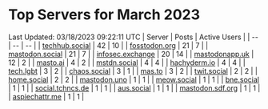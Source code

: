 # Top Servers for March 2023
Last Updated: 03/18/2023 09:22:11 UTC
| Server | Posts | Active Users |
| -- | -- | -- |
| [techhub.social](https://techhub.social/tags/PowerShell) | 42 | 10 |
| [fosstodon.org](https://fosstodon.org/tags/PowerShell) | 21 | 7 |
| [mastodon.social](https://mastodon.social/tags/PowerShell) | 21 | 7 |
| [infosec.exchange](https://infosec.exchange/tags/PowerShell) | 20 | 14 |
| [mastodonapp.uk](https://mastodonapp.uk/tags/PowerShell) | 12 | 2 |
| [masto.ai](https://masto.ai/tags/PowerShell) | 4 | 2 |
| [mstdn.social](https://mstdn.social/tags/PowerShell) | 4 | 4 |
| [hachyderm.io](https://hachyderm.io/tags/PowerShell) | 4 | 4 |
| [tech.lgbt](https://tech.lgbt/tags/PowerShell) | 3 | 2 |
| [chaos.social](https://chaos.social/tags/PowerShell) | 3 | 1 |
| [mas.to](https://mas.to/tags/PowerShell) | 3 | 2 |
| [twit.social](https://twit.social/tags/PowerShell) | 2 | 2 |
| [home.social](https://home.social/tags/PowerShell) | 2 | 2 |
| [mastodon.uno](https://mastodon.uno/tags/PowerShell) | 1 | 1 |
| [meow.social](https://meow.social/tags/PowerShell) | 1 | 1 |
| [bne.social](https://bne.social/tags/PowerShell) | 1 | 1 |
| [social.tchncs.de](https://social.tchncs.de/tags/PowerShell) | 1 | 1 |
| [aus.social](https://aus.social/tags/PowerShell) | 1 | 1 |
| [mastodon.sdf.org](https://mastodon.sdf.org/tags/PowerShell) | 1 | 1 |
| [aspiechattr.me](https://aspiechattr.me/tags/PowerShell) | 1 | 1 |
